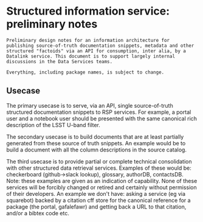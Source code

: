 # Structured information service: preliminary notes

```{abstract}
Preliminary design notes for an information architecture for publishing source-of-truth documentation snippets, metadata and other structured "factoids" via an API for consumption, inter alia, by a Datalink service. This document is to support largely internal discussions in the Data Services teams.

Everything, including package names, is subject to change.
```

## Usecase

The primary usecase is to serve, via an API, single source-of-truth structured documentation snippets to RSP services. For example, a portal user and a notebook user should be presented with the same canonical rich description of the LSST U-band filter.

The secondary usecase is to build documents that are at least partially generated from these source of truth snippets. An example would be to build a document with all the column descriptions in the source catalog.

The third usecase is to provide partial or complete technical consolidation with other structured data retrieval services. Examples of these would be: checkerboard (github->slack lookup), glossary, authorDB, contactsDB. Note: these examples are given as an indication of capability. None of these services will be forcibly changed or retired and certainly without permission of their developers. An example we don't have: asking a service (eg via squarebot) backed by a citation cff store for the canonical reference for a package (the portal, gafalefawr) and getting back a URL to that citation, and/or a bibtex code etc.





